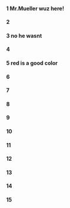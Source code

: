 #### 1 Mr.Mueller wuz here!
#### 2
#### 3 no he wasnt
#### 4
#### 5 red is a good color
#### 6
#### 7
#### 8
#### 9
#### 10
#### 11
#### 12
#### 13
#### 14
#### 15